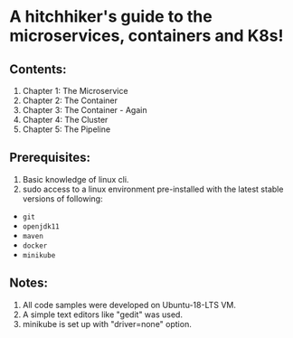 # A hitchhiker's guide to the microservices, containers and K8s!

## Contents:
1. Chapter 1: The Microservice
2. Chapter 2: The Container
3. Chapter 3: The Container - Again
4. Chapter 4: The Cluster
5. Chapter 5: The Pipeline

## Prerequisites:
1. Basic knowledge of linux cli.
2. sudo access to a linux environment pre-installed with the latest stable versions of following:
- ```git```
- ```openjdk11```
- ```maven```
- ```docker```
- ```minikube```

## Notes:
1. All code samples were developed on Ubuntu-18-LTS VM.
2. A simple text editors like "gedit" was used.
3. minikube is set up with "driver=none" option.





